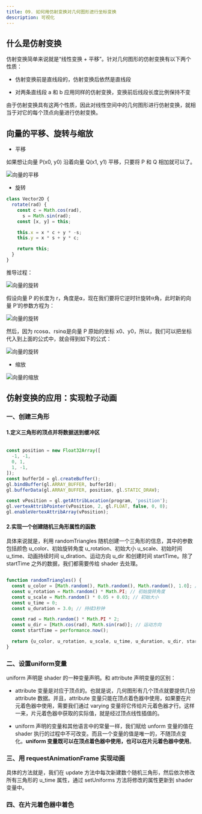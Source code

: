 ```yaml
---
title: 09. 如何用仿射变换对几何图形进行坐标变换
description: 可视化
---
```


## 什么是仿射变换

仿射变换简单来说就是“线性变换 + 平移”。针对几何图形的仿射变换有以下两个性质：

* 仿射变换前是直线段的，仿射变换后依然是直线段

* 对两条直线段 a 和 b 应用同样的仿射变换，变换前后线段长度比例保持不变

由于仿射变换具有这两个性质，因此对线性空间中的几何图形进行仿射变换，就相当于对它的每个顶点向量进行仿射变换。

## 向量的平移、旋转与缩放

* 平移

如果想让向量 P(x0, y0) 沿着向量 Q(x1, y1) 平移，只要将 P 和 Q 相加就可以了。

![向量的平移](/images/note_visualization_chapter9_1.png)

* 旋转

```javascript
class Vector2D {
  rotate(rad) {
    const c = Math.cos(rad),
      s = Math.sin(rad);
    const [x, y] = this;

    this.x = x * c + y * -s;
    this.y = x * s + y * c;

    return this;
  }
}
```

推导过程：

![向量的旋转](/images/note_visualization_chapter9_2.png)

假设向量 P 的长度为 r，角度是⍺，现在我们要将它逆时针旋转⍬角，此时新的向量 P’的参数方程为：

![向量的旋转](/images/note_visualization_chapter9_3.png)

然后，因为 rcos⍺、rsin⍺是向量 P 原始的坐标 x0、y0，所以，我们可以把坐标代入到上面的公式中，就会得到如下的公式：

![向量的旋转](/images/note_visualization_chapter9_4.png)

* 缩放

![向量的缩放](/images/note_visualization_chapter9_5.png)

## 仿射变换的应用：实现粒子动画

### 一、创建三角形

#### 1.定义三角形的顶点并将数据送到缓冲区

```javascript

const position = new Float32Array([
  -1, -1,
  0, 1,
  1, -1,
]);
const bufferId = gl.createBuffer();
gl.bindBuffer(gl.ARRAY_BUFFER, bufferId);
gl.bufferData(gl.ARRAY_BUFFER, position, gl.STATIC_DRAW);

const vPosition = gl.getAttribLocation(program, 'position');
gl.vertexAttribPointer(vPosition, 2, gl.FLOAT, false, 0, 0);
gl.enableVertexAttribArray(vPosition);
```

#### 2.实现一个创建随机三角形属性的函数

具体来说就是，利用 randomTriangles 随机创建一个三角形的信息，其中的参数包括颜色 u_color、初始旋转角度 u_rotation、初始大小 u_scale、初始时间 u_time、动画持续时间 u_diration、运动方向 u_dir 和创建时间 startTime。除了 startTime 之外的数据，我们都需要传给 shader 去处理。

```javascript

function randomTriangles() {
  const u_color = [Math.random(), Math.random(), Math.random(), 1.0]; // 随机颜色
  const u_rotation = Math.random() * Math.PI; // 初始旋转角度
  const u_scale = Math.random() * 0.05 + 0.03; // 初始大小
  const u_time = 0;
  const u_duration = 3.0; // 持续3秒钟

  const rad = Math.random() * Math.PI * 2;
  const u_dir = [Math.cos(rad), Math.sin(rad)]; // 运动方向
  const startTime = performance.now();

  return {u_color, u_rotation, u_scale, u_time, u_duration, u_dir, startTime};
}
```

### 二、设置uniform变量

uniform 声明是 shader 的一种变量声明。和 attribute 声明变量的区别：

* attribute 变量是对应于顶点的。也就是说，几何图形有几个顶点就要提供几份 attribute 数据。并且，attribute 变量只能在顶点着色器中使用，如果要在片元着色器中使用，需要我们通过 varying 变量将它传给片元着色器才行。这样一来，片元着色器中获取的实际值，就是经过顶点线性插值的。

* uniform 声明的变量和其他语言中的常量一样，我们赋给 unform 变量的值在 shader 执行的过程中不可改变。而且一个变量的值是唯一的，不随顶点变化。**uniform 变量既可以在顶点着色器中使用，也可以在片元着色器中使用**。

### 三、用 requestAnimationFrame 实现动画

具体的方法就是，我们在 update 方法中每次新建数个随机三角形，然后依次修改所有三角形的 u_time 属性，通过 setUniforms 方法将修改的属性更新到 shader 变量中。

### 四、在片元着色器中着色
